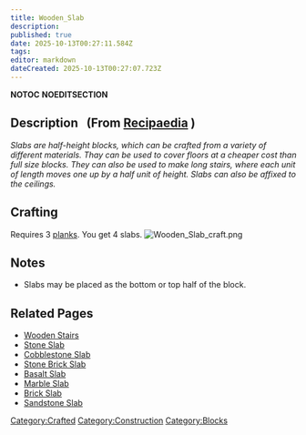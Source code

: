 ```yaml
---
title: Wooden_Slab
description: 
published: true
date: 2025-10-13T00:27:11.584Z
tags: 
editor: markdown
dateCreated: 2025-10-13T00:27:07.723Z
---
```


__NOTOC__ __NOEDITSECTION__

## Description   (From [Recipaedia](Recipaedia "wikilink") )

*Slabs are half-height blocks, which can be crafted from a variety of
different materials. Thay can be used to cover floors at a cheaper cost
than full size blocks. They can also be used to make long stairs, where
each unit of length moves one up by a half unit of height. Slabs can
also be affixed to the ceilings.*

## Crafting

Requires 3 [planks](planks "wikilink"). You get 4 slabs.
![Wooden_Slab_craft.png](Wooden_Slab_craft.png
"Wooden_Slab_craft.png")

## Notes

  - Slabs may be placed as the bottom or top half of the block.

## Related Pages

  - [Wooden Stairs](Wooden_Stairs "wikilink")
  - [Stone Slab](Stone_Slab "wikilink")
  - [Cobblestone Slab](Cobblestone_Slab "wikilink")
  - [Stone Brick Slab](Stone_Brick_Slab "wikilink")
  - [Basalt Slab](Basalt_Slab "wikilink")
  - [Marble Slab](Marble_Slab "wikilink")
  - [Brick Slab](Brick_Slab "wikilink")
  - [Sandstone Slab](Sandstone_Slab "wikilink")

[Category:Crafted](Category:Crafted "wikilink")
[Category:Construction](Category:Construction "wikilink")
[Category:Blocks](Category:Blocks "wikilink")
